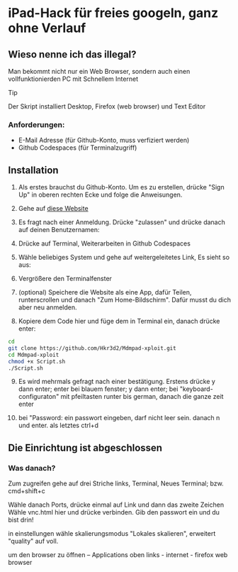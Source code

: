 # iPad-Hack für freies googeln, ganz ohne Verlauf



## Wieso nenne ich das illegal?
Man bekommt nicht nur ein Web Browser, sondern auch einen vollfunktionierden PC mit Schnellem Internet

> [!TIP]
> Der Skript installiert Desktop, Firefox (web browser) und Text Editor

### Anforderungen:
- E-Mail Adresse (für Github-Konto, muss verfiziert werden)
- Github Codespaces (für Terminalzugriff)

## Installation
1. Als erstes brauchst du Github-Konto. Um es zu erstellen, drücke "Sign Up" in oberen rechten Ecke und folge die Anweisungen.

2. Gehe auf  [diese Website](https://github.dev "Named link title")

3. Es fragt nach einer Anmeldung. Drücke "zulassen" und drücke danach auf deinen Benutzernamen:

4. Drücke auf Terminal, Weiterarbeiten in Github Codespaces

5. Wähle beliebiges System und gehe auf weitergeleitetes Link, Es sieht so aus:

6. Vergrößere den Terminalfenster

7. (optional) Speichere die Website als eine App, dafür Teilen, runterscrollen und danach "Zum Home-Bildschirm". Dafür musst du dich aber neu anmelden.

8. Kopiere dem Code hier und füge dem in Terminal ein, danach drücke enter:

```bash
cd
git clone https://github.com/Hkr3d2/Mdmpad-xploit.git
cd Mdmpad-xploit
chmod +x Script.sh
./Script.sh
```
9. Es wird mehrmals gefragt nach einer bestätigung. Erstens drücke y dann enter; enter bei blauem fenster; y dann enter; bei "keyboard-configuraton" mit pfeiltasten runter bis german, danach die ganze zeit enter

10. bei "Password: ein passwort eingeben, darf nicht leer sein. danach n und enter. als letztes ctrl+d

## Die Einrichtung ist abgeschlossen

### Was danach?

Zum zugreifen gehe auf drei Striche links, Terminal, Neues Terminal; bzw. cmd+shift+c

Wähle danach Ports, drücke einmal auf Link und dann das zweite Zeichen
Wähle vnc.html hier und drücke verbinden. Gib den passwort ein und du bist drin!


in einstellungen wähle skalierungsmodus "Lokales skalieren", erweitert "quality" auf voll.

um den browser zu öffnen – Applications oben links - internet - firefox web browser
